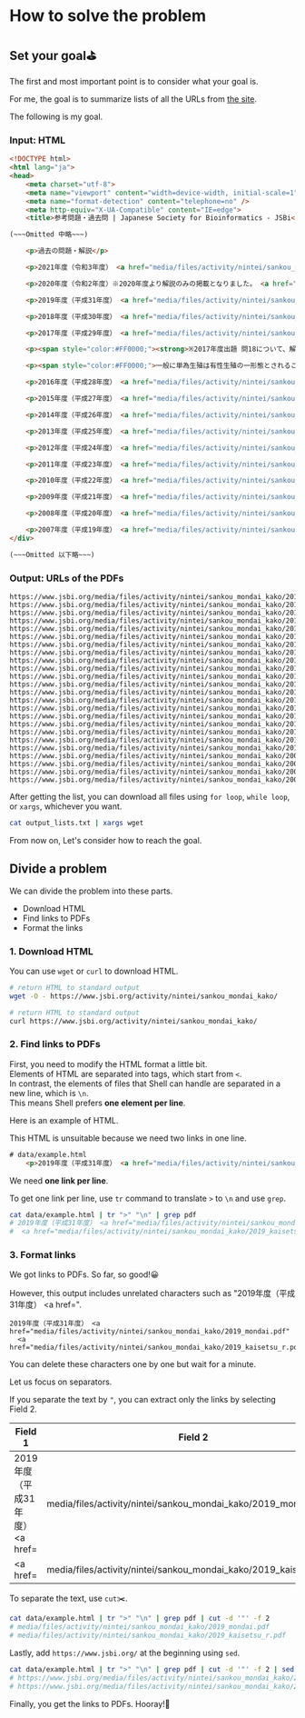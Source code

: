 # How to solve the problem

## Set your goal⛳

The first and most important point is to consider what your goal is.

For me, the goal is to summarize lists of all the URLs from [the site](https://www.jsbi.org/activity/nintei/sankou_mondai_kako/).  

The following is my goal.  

### Input: HTML

```html
<!DOCTYPE html>
<html lang="ja">
<head>
    <meta charset="utf-8">
    <meta name="viewport" content="width=device-width, initial-scale=1" />
    <meta name="format-detection" content="telephone=no" />
    <meta http-equiv="X-UA-Compatible" content="IE=edge">
    <title>参考問題・過去問 | Japanese Society for Bioinformatics - JSBi</title>

(~~~Omitted 中略~~~)

    <p>過去の問題・解説</p>

    <p>2021年度（令和3年度） <a href="media/files/activity/nintei/sankou_mondai_kako/2021%E8%A7%A3%E8%AA%AC.pdf" style="margin-right: 5px; margin-left: 5px; background-color: rgb(255, 255, 255);">解説</a></p>

    <p>2020年度（令和2年度）※2020年度より解説のみの掲載となりました。 <a href="media/files/2020%E8%A7%A3%E8%AA%AC.pdf">解説</a></p>

    <p>2019年度（平成31年度） <a href="media/files/activity/nintei/sankou_mondai_kako/2019_mondai.pdf">問題</a> <a href="media/files/activity/nintei/sankou_mondai_kako/2019_kaisetsu_r.pdf">解説</a></p>

    <p>2018年度（平成30年度） <a href="media/files/activity/nintei/sankou_mondai_kako/2018_H30_mondai.pdf">問題</a> <a href="media/files/activity/nintei/sankou_mondai_kako/2018_H30_kaisetsu.pdf">解説</a></p>

    <p>2017年度（平成29年度） <a href="media/files/activity/nintei/sankou_mondai_kako/2017_H29_mondai.pdf">問題</a> <a href="media/files/activity/nintei/sankou_mondai_kako/2017_H29_kaisetsu.pdf">解説</a></p>

    <p><span style="color:#FF0000;"><strong>※2017年度出題 問18について、解説に以下補足をいたします。</strong></span></p>

    <p><span style="color:#FF0000;">一般に単為生殖は有性生殖の一形態とされること<wbr />が多いが、子の遺伝子セットが親のものと同一になるという点で無<wbr />性生殖に含める立場もある。<wbr />その点で選択肢3は曖昧さがあったが、選択肢１は明らかに不適切<wbr />であることから、こちらを正解とする。</span><span style="font-size: 11px;">（解説文には後日追記をいたします）</span></p>

    <p>2016年度（平成28年度） <a href="media/files/activity/nintei/sankou_mondai_kako/2016_H28_mondai.pdf">問題</a> <a href="media/files/activity/nintei/sankou_mondai_kako/2016_H28_kaisetsu.pdf">解説</a></p>

    <p>2015年度（平成27年度） <a href="media/files/activity/nintei/sankou_mondai_kako/2015_H27_mondai.pdf">問題</a> <a href="media/files/activity/nintei/sankou_mondai_kako/2015_H27_kaisetsu.pdf">解説</a></p>

    <p>2014年度（平成26年度） <a href="media/files/activity/nintei/sankou_mondai_kako/2014_H26_mondai.pdf">問題</a> <a href="media/files/activity/nintei/sankou_mondai_kako/2014_H26_kaisetsu.pdf">解説</a></p>

    <p>2013年度（平成25年度） <a href="media/files/activity/nintei/sankou_mondai_kako/2013_H25_mondai.pdf">問題</a> <a href="media/files/activity/nintei/sankou_mondai_kako/2013_H25_kaisetsu.pdf">解説</a></p>

    <p>2012年度（平成24年度） <a href="media/files/activity/nintei/sankou_mondai_kako/2012_H24_mondai.pdf">問題</a> <a href="media/files/activity/nintei/sankou_mondai_kako/2012_H24_kaisetsu.pdf">解説</a></p>

    <p>2011年度（平成23年度） <a href="media/files/activity/nintei/sankou_mondai_kako/2011_H23_mondai.pdf">問題</a> <a href="media/files/activity/nintei/sankou_mondai_kako/2011_H23_kaisetsu.pdf">解説</a></p>

    <p>2010年度（平成22年度） <a href="media/files/activity/nintei/sankou_mondai_kako/2010_H22_mondai.pdf">問題</a> <a href="media/files/activity/nintei/sankou_mondai_kako/2010_H22_kaisetsu.pdf">解説</a></p>

    <p>2009年度（平成21年度） <a href="media/files/activity/nintei/sankou_mondai_kako/2009_H21_mondai_kaitou_ver2.pdf">問題</a> <a href="media/files/activity/nintei/sankou_mondai_kako/2009_H21_kaisetsu.pdf">解説</a></p>

    <p>2008年度（平成20年度） <a href="media/files/activity/nintei/sankou_mondai_kako/2008_H20_mondai_kaitou.pdf">問題と解答</a></p>

    <p>2007年度（平成19年度） <a href="media/files/activity/nintei/sankou_mondai_kako/2007_H19_mondai_kaitou.pdf">問題と解答</a></p>
</div>

(~~~Omitted 以下略~~~)
```

### Output: URLs of the PDFs

```text
https://www.jsbi.org/media/files/activity/nintei/sankou_mondai_kako/2019_mondai.pdf
https://www.jsbi.org/media/files/activity/nintei/sankou_mondai_kako/2019_kaisetsu_r.pdf
https://www.jsbi.org/media/files/activity/nintei/sankou_mondai_kako/2018_H30_mondai.pdf
https://www.jsbi.org/media/files/activity/nintei/sankou_mondai_kako/2018_H30_kaisetsu.pdf
https://www.jsbi.org/media/files/activity/nintei/sankou_mondai_kako/2017_H29_mondai.pdf
https://www.jsbi.org/media/files/activity/nintei/sankou_mondai_kako/2017_H29_kaisetsu.pdf
https://www.jsbi.org/media/files/activity/nintei/sankou_mondai_kako/2016_H28_mondai.pdf
https://www.jsbi.org/media/files/activity/nintei/sankou_mondai_kako/2016_H28_kaisetsu.pdf
https://www.jsbi.org/media/files/activity/nintei/sankou_mondai_kako/2015_H27_mondai.pdf
https://www.jsbi.org/media/files/activity/nintei/sankou_mondai_kako/2015_H27_kaisetsu.pdf
https://www.jsbi.org/media/files/activity/nintei/sankou_mondai_kako/2014_H26_mondai.pdf
https://www.jsbi.org/media/files/activity/nintei/sankou_mondai_kako/2014_H26_kaisetsu.pdf
https://www.jsbi.org/media/files/activity/nintei/sankou_mondai_kako/2013_H25_mondai.pdf
https://www.jsbi.org/media/files/activity/nintei/sankou_mondai_kako/2013_H25_kaisetsu.pdf
https://www.jsbi.org/media/files/activity/nintei/sankou_mondai_kako/2012_H24_mondai.pdf
https://www.jsbi.org/media/files/activity/nintei/sankou_mondai_kako/2012_H24_kaisetsu.pdf
https://www.jsbi.org/media/files/activity/nintei/sankou_mondai_kako/2011_H23_mondai.pdf
https://www.jsbi.org/media/files/activity/nintei/sankou_mondai_kako/2011_H23_kaisetsu.pdf
https://www.jsbi.org/media/files/activity/nintei/sankou_mondai_kako/2010_H22_mondai.pdf
https://www.jsbi.org/media/files/activity/nintei/sankou_mondai_kako/2010_H22_kaisetsu.pdf
https://www.jsbi.org/media/files/activity/nintei/sankou_mondai_kako/2009_H21_mondai_kaitou_ver2.pdf
https://www.jsbi.org/media/files/activity/nintei/sankou_mondai_kako/2009_H21_kaisetsu.pdf
https://www.jsbi.org/media/files/activity/nintei/sankou_mondai_kako/2008_H20_mondai_kaitou.pdf
https://www.jsbi.org/media/files/activity/nintei/sankou_mondai_kako/2007_H19_mondai_kaitou.pdf
```

After getting the list, you can download all files using `for loop`, `while loop`, or `xargs`, whichever you want.

```bash
cat output_lists.txt | xargs wget
```


From now on, Let's consider how to reach the goal.


## Divide a problem

We can divide the problem into these parts.

- Download HTML
- Find links to PDFs
- Format the links

### 1. Download HTML

You can use `wget` or `curl` to download HTML.

```bash
# return HTML to standard output
wget -O - https://www.jsbi.org/activity/nintei/sankou_mondai_kako/
```

```bash
# return HTML to standard output
curl https://www.jsbi.org/activity/nintei/sankou_mondai_kako/
```

### 2. Find links to PDFs

First, you need to modify the HTML format a little bit.  
Elements of HTML are separated into tags, which start from `<`.  
In contrast, the elements of files that Shell can handle are separated in a new line, which is `\n`.  
This means Shell prefers **one element per line**.

Here is an example of HTML.  

This HTML is unsuitable because we need two links in one line.  

```html
# data/example.html
    <p>2019年度（平成31年度） <a href="media/files/activity/nintei/sankou_mondai_kako/2019_mondai.pdf">問題</a> <a href="media/files/activity/nintei/sankou_mondai_kako/2019_kaisetsu_r.pdf">解説</a></p>
```

We need **one link per line**.

To get one link per line, use `tr` command to translate `>` to `\n` and use `grep`.

```bash
cat data/example.html | tr ">" "\n" | grep pdf
# 2019年度（平成31年度） <a href="media/files/activity/nintei/sankou_mondai_kako/2019_mondai.pdf"
#  <a href="media/files/activity/nintei/sankou_mondai_kako/2019_kaisetsu_r.pdf"
```

### 3. Format links

We got links to PDFs. So far, so good!😀  

However, this output includes unrelated characters such as "2019年度（平成31年度） <a href=".  

```text
2019年度（平成31年度） <a href="media/files/activity/nintei/sankou_mondai_kako/2019_mondai.pdf"
  <a href="media/files/activity/nintei/sankou_mondai_kako/2019_kaisetsu_r.pdf"
```

You can delete these characters one by one but wait for a minute.

Let us focus on separators.

If you separate the text by `"`, you can extract only the links by selecting Field 2.

| Field 1                         | Field 2                                                            | Field 3 |
| ------------------------------- | ------------------------------------------------------------------ | ------- |
| 2019年度（平成31年度） <a href= | media/files/activity/nintei/sankou_mondai_kako/2019_mondai.pdf     |         |
| <a href=                        | media/files/activity/nintei/sankou_mondai_kako/2019_kaisetsu_r.pdf |         |

To separate the text, use `cut`✂️.

```bash
cat data/example.html | tr ">" "\n" | grep pdf | cut -d '"' -f 2
# media/files/activity/nintei/sankou_mondai_kako/2019_mondai.pdf
# media/files/activity/nintei/sankou_mondai_kako/2019_kaisetsu_r.pdf
```

Lastly, add `https://www.jsbi.org/` at the beginning using `sed`.

```bash
cat data/example.html | tr ">" "\n" | grep pdf | cut -d '"' -f 2 | sed "s|^|https://www.jsbi.org/|"
# https://www.jsbi.org/media/files/activity/nintei/sankou_mondai_kako/2019_mondai.pdf
# https://www.jsbi.org/media/files/activity/nintei/sankou_mondai_kako/2019_kaisetsu_r.pdf
```

Finally, you get the links to PDFs. Hooray!🎉
